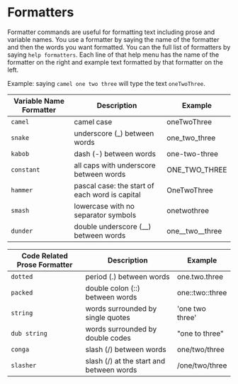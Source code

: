 # Formatters

Formatter commands are useful for formatting text including prose and variable names. You use a formatter by saying the name of the formatter and then the words you want formatted. You can the full list of formatters by saying `help formatters`. Each line of that help menu has the name of the formatter on the right and example text formatted by that formatter on the left.

Example: saying `camel one two three` will type the text `oneTwoThree`.

| Variable Name Formatter | Description                                    | Example             |
| ----------------------- | ---------------------------------------------- | ------------------- |
| `camel`                 | camel case                                     | oneTwoThree         |
| `snake`                 | underscore (\_) between words                  | one_two_three       |
| `kabob`                 | dash (-) between words                         | one-two-three       |
| `constant`              | all caps with underscore between words         | ONE_TWO_THREE       |
| `hammer`                | pascal case: the start of each word is capital | OneTwoThree         |
| `smash`                 | lowercase with no separator symbols            | onetwothree         |
| `dunder`                | double underscore (\_\_) between words         | one\_\_two\_\_three |

| Code Related Prose Formatter | Description                              | Example            |
| ---------------------------- | ---------------------------------------- | ------------------ |
| `dotted`                     | period (.) between words                 | one.two.three      |
| `packed`                     | double colon (::) between words          | one\:\:two:\:three |
| `string`                     | words surrounded by single quotes        | 'one two three'    |
| `dub string`                 | words surrounded by double codes         | "one to three"     |
| `conga`                      | slash (/) between words                  | one/two/three      |
| `slasher`                    | slash (/) at the start and between words | /one/two/three     |
